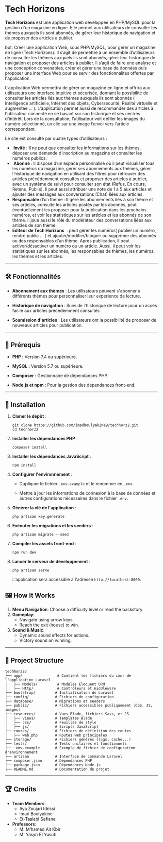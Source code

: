 # Tech Horizons

**Tech Horizons** est une application web développée en PHP/MySQL pour la gestion d'un magazine en ligne. Elle permet aux utilisateurs de consulter les thèmes auxquels ils sont abonnés, de gérer leur historique de navigation et de proposer des articles à publier.

but:
Créer une application Web, sous PHP/MySQL, pour gérer un magazine en ligne (Tech Horizons). Il s’agit de permettre à un ensemble d’utilisateurs de consulter les thèmes auxquels ils sont abonnés, gérer leur historique de navigation et proposer des articles à publier. Il s’agit de faire une analyse et une conception convenables, créer et gérer une base de données puis proposer une interface Web pour se servir des fonctionnalités offertes par l'application.

L’application Web permettra de gérer un magazine en ligne et offrira aux utilisateurs une interface intuitive et sécurisée, donnant la possibilité de consulter les articles liés aux thèmes auxquels ils sont abonnés ( Intelligence artificielle, Internet des objets, Cybersécurité, Réalité virtuelle et augmentée ... ). L'application permet aussi de recommander des articles à l'utilisateur connecté en se basant sur son historique et ses centres d’intérêt. Lors de la consultation, l’utilisateur voit défiler les images du numéro sélectionné, un clic sur une image l’envoi vers l’article correspondant.

Le site est consulté par quatre types d’utilisateurs :

-  **Invité** : Il ne peut que consulter les informations sur les thèmes, déposer une demande d’inscription au magazine et consulter les numéros publics. 
-  **Abonné** : Il dispose d’un espace personnalisé où il peut visualiser tous les numéros du magazine, gérer ses abonnements aux thèmes, gérer l’historique de navigation en utilisant des filtres pour retrouver des articles précédemment consultés et proposer des articles à publier, avec un système de suivi pour consulter son état (Refus, En cours, Retenu, Publié). Il peut aussi attribuer une note de 1 à 5 aux articles et ajouter des messages aux conversations (Chat) liées aux articles. 
- **Responsable** d’un thème : Il gère les abonnements liés à son thème et ses articles, consulte les articles postés par les abonnés, peut éventuellement les proposer pour la publication dans les prochains numéros, et voir les statistiques sur les articles et les abonnés de son thème. Il joue aussi le rôle du modérateur des conversations liées aux articles de son thème. 
- **Editeur de Tech Horizons**  : peut gérer les numéros( publier un numéro, rendre public … ) et ajouter/modifier/bloquer ou supprimer des abonnés ou des responsables d’un thème. Après publication, il peut activer/désactiver un numéro ou un article. Aussi, il peut voir les statistiques sur les abonnés, les responsables de thèmes, les numéros, les thèmes et les articles.

---

## 🛠️ Fonctionnalités

- **Abonnement aux thèmes** : Les utilisateurs peuvent s'abonner à différents thèmes pour personnaliser leur expérience de lecture.
    
- **Historique de navigation** : Suivi de l'historique de lecture pour un accès facile aux articles précédemment consultés.
    
- **Soumission d'articles** : Les utilisateurs ont la possibilité de proposer de nouveaux articles pour publication.

---

## 🔧 Prérequis

- **PHP** : Version 7.4 ou supérieure.
    
- **MySQL** : Version 5.7 ou supérieure.
    
- **Composer** : Gestionnaire de dépendances PHP.
    
- **Node.js et npm** : Pour la gestion des dépendances front-end.

---

## 🚀 Installation

1. **Cloner le dépôt** :
    
    ```
    git clone https://github.com/imadboulyakine9/techhorz2.git
    cd techhorz2
    ```
    
2. **Installer les dépendances PHP** :
    
    ```
    composer install
    ```
    
3. **Installer les dépendances JavaScript** :
    
    ```
    npm install
    ```
    
4. **Configurer l'environnement** :
    
    - Dupliquer le fichier `.env.example` et le renommer en `.env`.
        
    - Mettre à jour les informations de connexion à la base de données et autres configurations nécessaires dans le fichier `.env`.
        
5. **Générer la clé de l'application** :
    
    ```
    php artisan key:generate
    ```
    
6. **Exécuter les migrations et les seeders** :
    
    ```
    php artisan migrate --seed
    ```
    
7. **Compiler les assets front-end** :
    
    ```
    npm run dev
    ```
    
8. **Lancer le serveur de développement** :
    
    ```
    php artisan serve
    ```
    
    L'application sera accessible à l'adresse `http://localhost:8000`.


## 🖼️ How It Works

1. **Menu Navigation**: Choose a difficulty level or read the backstory.
2. **Gameplay**:
    - Navigate using arrow keys.
    - Reach the exit (house) to win.
3. **Sound & Music**:
    - Dynamic sound effects for actions.
    - Victory sound on winning.

--- 
## 📂 Project Structure

```plaintext
techhorz2/
├── app/                # Contient les fichiers du cœur de l'application Laravel
│   ├── Models/         # Modèles Eloquent ORM
│   ├── Http/           # Contrôleurs et middleware
├── bootstrap/         # Initialisation de Laravel
├── config/            # Fichiers de configuration
├── database/          # Migrations et seeders
├── public/            # Fichiers accessibles publiquement (CSS, JS, images)
├── resources/         # Vues Blade, fichiers Sass, et JS
│   ├── views/         # Templates Blade
│   ├── css/           # Feuilles de style
│   ├── js/            # Scripts JavaScript
├── routes/            # Fichiers de définition des routes
│   ├── web.php        # Routes web principales
├── storage/           # Fichiers générés (logs, cache...)
├── tests/             # Tests unitaires et fonctionnels
├── .env.example       # Exemple de fichier de configuration d'environnement
├── artisan            # Interface de commande Laravel
├── composer.json      # Dépendances PHP
├── package.json       # Dépendances Node.js
├── README.md          # Documentation du projet

```


---
## 🏆 Credits

- **Team Members**:
    - Aya Zoujari Idrissi
    - Imad Boulyakine
    - Et-Taalabi Sefiane
- **Professors**: 
	- M. M'hamed Ait Kbir
	- M. Yasyn El Yusufi
